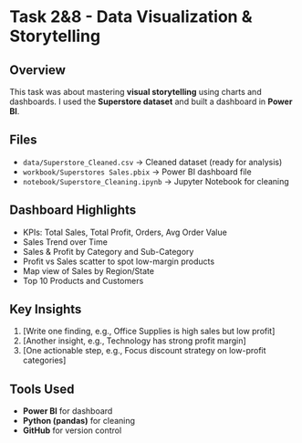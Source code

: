 # Task 2&8 - Data Visualization & Storytelling

## Overview
This task was about mastering **visual storytelling** using charts and dashboards.
I used the **Superstore dataset** and built a dashboard in **Power BI**.

## Files
- `data/Superstore_Cleaned.csv` → Cleaned dataset (ready for analysis)
- `workbook/Superstores Sales.pbix` → Power BI dashboard file
- `notebook/Superstore_Cleaning.ipynb` → Jupyter Notebook for cleaning

## Dashboard Highlights
- KPIs: Total Sales, Total Profit, Orders, Avg Order Value
- Sales Trend over Time
- Sales & Profit by Category and Sub-Category
- Profit vs Sales scatter to spot low-margin products
- Map view of Sales by Region/State
- Top 10 Products and Customers

## Key Insights
1. [Write one finding, e.g., Office Supplies is high sales but low profit]
2. [Another insight, e.g., Technology has strong profit margin]
3. [One actionable step, e.g., Focus discount strategy on low-profit categories]

## Tools Used
- **Power BI** for dashboard
- **Python (pandas)** for cleaning
- **GitHub** for version control
